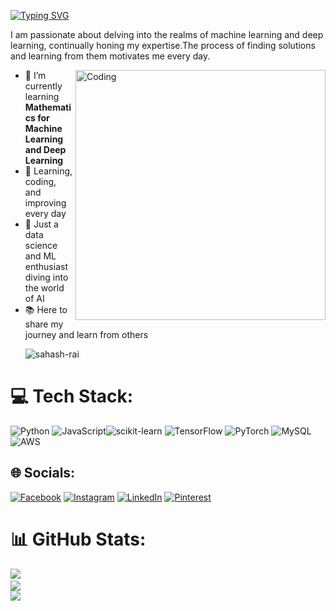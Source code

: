

<a href="https://git.io/typing-svg"><img src="https://readme-typing-svg.herokuapp.com?font=Ballet&size=32&pause=1000&color=F7F2D1&background=D1FFC900&center=true&vCenter=true&multiline=true&width=435&lines=%F0%9F%8C%9F+Hey%2C++This++is++Sahash++Rai!" alt="Typing SVG" /></a>


I am passionate about delving into the realms of machine learning and deep learning, continually honing my expertise.The process of finding solutions and learning from them motivates me every day.

<img align="right" alt="Coding" width="400" src="https://i.pinimg.com/originals/90/70/32/9070324cdfc07c68d60eed0c39e77573.gif">

- 🌱 I’m currently learning **Mathematics for Machine Learning and Deep Learning**
- 🚀 Learning, coding, and improving every day 
- 🤖 Just a data science and ML enthusiast diving into the world of AI 
- 📚 Here to share my journey and learn from others
  <p align="left"> <img src="https://komarev.com/ghpvc/?username=sahash-rai&label=Profile%20views&color=0e75b6&style=flat" alt="sahash-rai" /> </p>

# 💻 Tech Stack:
![Python](https://img.shields.io/badge/python-3670A0?style=plastic&logo=python&logoColor=ffdd54) ![JavaScript](https://img.shields.io/badge/javascript-%23323330.svg?style=for-the-badge&logo=javascript&logoColor=%23F7DF1E)![scikit-learn](https://img.shields.io/badge/scikit--learn-%23F7931E.svg?style=plastic&logo=scikit-learn&logoColor=white) ![TensorFlow](https://img.shields.io/badge/TensorFlow-%23FF6F00.svg?style=plastic&logo=TensorFlow&logoColor=white) ![PyTorch](https://img.shields.io/badge/PyTorch-%23EE4C2C.svg?style=plastic&logo=PyTorch&logoColor=white) ![MySQL](https://img.shields.io/badge/mysql-4479A1.svg?style=plastic&logo=mysql&logoColor=white) ![AWS](https://img.shields.io/badge/AWS-%23FF9900.svg?style=plastic&logo=amazon-aws&logoColor=white)

## 🌐 Socials:
[![Facebook](https://img.shields.io/badge/Facebook-%231877F2.svg?logo=Facebook&logoColor=white)](https://facebook.com/https://www.facebook.com/profile.php?id=100073757256474) [![Instagram](https://img.shields.io/badge/Instagram-%23E4405F.svg?logo=Instagram&logoColor=white)](https://instagram.com/https://www.instagram.com/sahash_rae_e/) [![LinkedIn](https://img.shields.io/badge/LinkedIn-%230077B5.svg?logo=linkedin&logoColor=white)](https://linkedin.com/in/sahash-rai-27923431b) [![Pinterest](https://img.shields.io/badge/Pinterest-%23E60023.svg?logo=Pinterest&logoColor=white)](https://pinterest.com/SahashRaee) 


# 📊 GitHub Stats:
![](https://github-readme-stats.vercel.app/api?username=SahashRaee&count_private=true&rank_icon=github&theme=neon)<a href="https://github.com/SahashRaee"><br/>
![](https://github-readme-streak-stats.herokuapp.com/?user=SahashRaee&theme=neon&hide_border=false)<br/>
![](https://github-readme-stats.vercel.app/api/top-langs/?username=SahashRaee&theme=neon&hide_border=false&include_all_commits=true&count_private=false&layout=compact)



